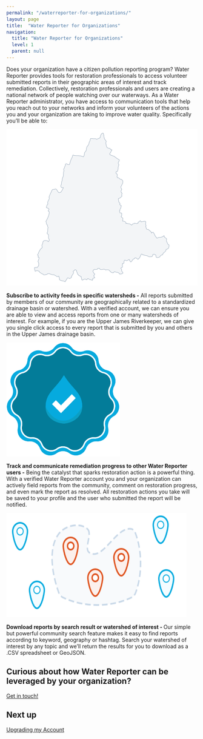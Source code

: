 ```yaml
---
permalink: "/waterreporter-for-organizations/"
layout: page
title:  "Water Reporter for Organizations"
navigation:
  title: "Water Reporter for Organizations"
  level: 1
  parent: null
---
```




<p>
Does your organization have a citizen pollution reporting program? Water Reporter provides tools for restoration professionals to access volunteer submitted reports in their geographic areas of interest and track remediation. Collectively, restoration professionals and users are creating a national network of people watching over our waterways. As a Water Reporter administrator, you have access to communication tools that help you reach out to your networks and inform your volunteers of the actions you and your organization are taking to improve water quality. Specifically you’ll be able to: 
</p>


<p class="text-center">
<img src="/images/huc-shape.svg" width="">
</p>

<p>
<strong>Subscribe to activity feeds in specific watersheds -</strong> All reports submitted by members of our community are geographically related to a standardized drainage basin or watershed.  With a verified account, we can ensure you are able to view and access reports from one or many watersheds of interest.  For example, if you are the Upper James Riverkeeper, we can give you single click access to every report that is submitted by you and others in the Upper James drainage basin.
<p>

<p class="text-center">
<img src="/images/badget--CertifiedAction--Color.svg" width="300px" height="300px">
</p>

<p>
<strong>Track and communicate remediation progress to other Water Reporter users -</strong> Being the catalyst that sparks restoration action is a powerful thing.  With a verified Water Reporter account you and your organization can actively field reports from the community, comment on restoration progress, and even mark the report as resolved.  All restoration actions you take will be saved to your profile and the user who submitted the report will be notified.
<p>

<p class="text-center">
<img src="/images/points-poly.svg" width="475px" height="275">
</p>

<p>
<strong>Download reports by search result or watershed of interest - </strong>Our simple but powerful community search feature makes it easy to find reports according to keyword, geography or hashtag.  Search your watershed of interest by any topic and we’ll return the results for you to download as a .CSV spreadsheet or GeoJSON.
</p>




<p>

<h2 class="text-center">
  Curious about how Water Reporter can be leveraged by your organization?
</h2>

<p class="text-center">
<a class=" text-center button button--info button--feature" href="mailto:support@waterreporter.org">Get in touch!</a>
</p>

<h2 class="text-center">
  Next up
</h2>

<p class="text-center">
<a href="/waterreporter-for-organizations/approval-process/">Upgrading my Account</a>
</p>
